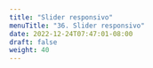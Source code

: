```yaml
---
title: "Slider responsivo"
menuTitle: "36. Slider responsivo"
date: 2022-12-24T07:47:01-08:00
draft: false
weight: 40
---
```

